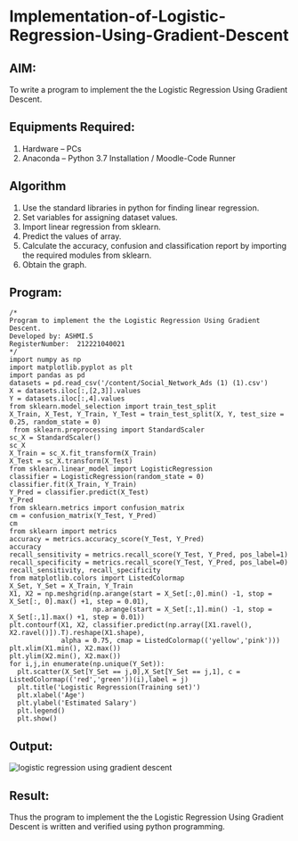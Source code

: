 # Implementation-of-Logistic-Regression-Using-Gradient-Descent

## AIM:
To write a program to implement the the Logistic Regression Using Gradient Descent.

## Equipments Required:
1. Hardware – PCs
2. Anaconda – Python 3.7 Installation / Moodle-Code Runner

## Algorithm
1. Use the standard libraries in python for finding linear regression. 
2. Set variables for assigning dataset values.
3. Import linear regression from sklearn.
4. Predict the values of array.
5. Calculate the accuracy, confusion and classification report by importing the required modules from sklearn.
6. Obtain the graph.

## Program:
```
/*
Program to implement the the Logistic Regression Using Gradient Descent.
Developed by: ASHMI.S
RegisterNumber:  212221040021
*/
import numpy as np
import matplotlib.pyplot as plt
import pandas as pd
datasets = pd.read_csv('/content/Social_Network_Ads (1) (1).csv')
X = datasets.iloc[:,[2,3]].values
Y = datasets.iloc[:,4].values
from sklearn.model_selection import train_test_split
X_Train, X_Test, Y_Train, Y_Test = train_test_split(X, Y, test_size = 0.25, random_state = 0)
 from sklearn.preprocessing import StandardScaler
sc_X = StandardScaler()
sc_X
X_Train = sc_X.fit_transform(X_Train)
X_Test = sc_X.transform(X_Test)
from sklearn.linear_model import LogisticRegression
classifier = LogisticRegression(random_state = 0)
classifier.fit(X_Train, Y_Train)
Y_Pred = classifier.predict(X_Test)
Y_Pred
from sklearn.metrics import confusion_matrix
cm = confusion_matrix(Y_Test, Y_Pred)
cm
from sklearn import metrics
accuracy = metrics.accuracy_score(Y_Test, Y_Pred)
accuracy
recall_sensitivity = metrics.recall_score(Y_Test, Y_Pred, pos_label=1)
recall_specificity = metrics.recall_score(Y_Test, Y_Pred, pos_label=0)
recall_sensitivity, recall_specificity
from matplotlib.colors import ListedColormap
X_Set, Y_Set = X_Train, Y_Train
X1, X2 = np.meshgrid(np.arange(start = X_Set[:,0].min() -1, stop = X_Set[:, 0].max() +1, step = 0.01),
                     np.arange(start = X_Set[:,1].min() -1, stop = X_Set[:,1].max() +1, step = 0.01))
plt.contourf(X1, X2, classifier.predict(np.array([X1.ravel(), X2.ravel()]).T).reshape(X1.shape),
             alpha = 0.75, cmap = ListedColormap(('yellow','pink')))
plt.xlim(X1.min(), X2.max())
plt.ylim(X2.min(), X2.max())
for i,j,in enumerate(np.unique(Y_Set)):
  plt.scatter(X_Set[Y_Set == j,0],X_Set[Y_Set == j,1], c = ListedColormap(('red','green'))(i),label = j)
  plt.title('Logistic Regression(Training set)')
  plt.xlabel('Age')
  plt.ylabel('Estimated Salary')
  plt.legend()
  plt.show()
```

## Output:
![logistic regression using gradient descent](sam.png)


## Result:
Thus the program to implement the the Logistic Regression Using Gradient Descent is written and verified using python programming.

